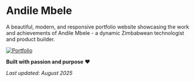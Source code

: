 # Andile Mbele

A beautiful, modern, and responsive portfolio website showcasing the work and achievements of Andile Mbele - a dynamic Zimbabwean technologist and product builder.

<!-- Link -->
[![Portfolio](https://img.shields.io/badge/Portfolio-Visit%20Now-blue)](https://andilembele.com)

**Built with passion and purpose** ❤️

_Last updated: August 2025_
